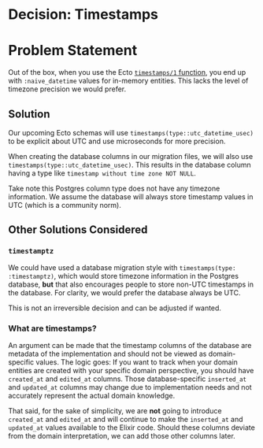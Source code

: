 # Decision: Timestamps

# Problem Statement

Out of the box, when you use the Ecto [`timestamps/1` function][1], you end up
with `:naive_datetime` values for in-memory entities. This lacks the level of
timezone precision we would prefer.

[1]: https://hexdocs.pm/ecto/Ecto.Schema.html#timestamps/1

## Solution

Our upcoming Ecto schemas will use `timestamps(type::utc_datetime_usec)` to be
explicit about UTC and use microseconds for more precision.

When creating the database columns in our migration files, we will also use
`timestamps(type::utc_datetime_usec)`. This results in the database column
having a type like `timestamp without time zone NOT NULL`. 

Take note this Postgres column type does not have any timezone information. We
assume the database will always store timestamp values in UTC (which is a
community norm).

## Other Solutions Considered

### `timestamptz`

We could have used a database migration style with `timestamps(type:
:timestamptz)`, which would store timezone information in the Postgres database,
**but** that also encourages people to store non-UTC timestamps in the database.
For clarity, we would prefer the database always be UTC. 

This is not an irreversible decision and can be adjusted if wanted.

### What are timestamps?

An argument can be made that the timestamp columns of the database are metadata
of the implementation and should not be viewed as domain-specific values. The
logic goes: If you want to track when your domain entities are created with your
specific domain perspective, you should have `created_at` and `edited_at`
columns. Those database-specific `inserted_at` and `updated_at` columns may
change due to implementation needs and not accurately represent the actual
domain knowledge.

That said, for the sake of simplicity, we are **not** going to introduce
`created_at` and `edited_at` and will continue to make the `inserted_at` and
`updated_at` values available to the Elixir code. Should these columns deviate
from the domain interpretation, we can add those other columns later.
